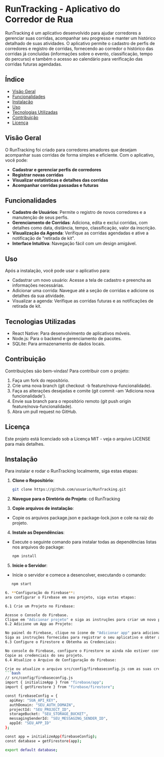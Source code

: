 # RunTracking - Aplicativo do Corredor de Rua

RunTracking é um aplicativo desenvolvido para ajudar corredores a gerenciar suas corridas, acompanhar seu progresso e manter um histórico detalhado de suas atividades. 
O aplicativo permite o cadastro de perfis de corredores e registro de corridas, fornecendo ao corredor o histórico das corridas já concluídas (informações sobre o evento, 
classificação, tempo do percurso) e também o acesso ao calendário para verificação das corridas futuras agendadas.

## Índice

- [Visão Geral](#visão-geral)
- [Funcionalidades](#funcionalidades)
- [Instalação](#instalação)
- [Uso](#uso)
- [Tecnologias Utilizadas](#tecnologias-utilizadas)
- [Contribuição](#contribuição)
- [Licença](#licença)

## Visão Geral

O RunTracking foi criado para corredores amadores que desejam acompanhar suas corridas de forma simples e eficiente. Com o aplicativo, você pode:
- **Cadastrar e gerenciar perfis de corredores**
- **Registrar novas corridas**
- **Visualizar estatísticas e detalhes das corridas**
- **Acompanhar corridas passadas e futuras**

## Funcionalidades

- **Cadastro de Usuários**: Permite o registro de novos corredores e a manutenção de seus perfis.
- **Gerenciamento de Corridas**: Adiciona, edita e exclui corridas, com detalhes como data, distância, tempo, classificação, valor da inscrição.
- **Visualização da Agenda**: Verifique as corridas agendadas e ative a notificação de "retirada de kit".
- **Interface Intuitiva**: Navegação fácil com um design amigável.

## Uso

Após a instalação, você pode usar o aplicativo para:
- Cadastrar um novo usuário: Acesse a tela de cadastro e preencha as informações necessárias.
- Adicionar uma corrida: Navegue até a seção de corridas e adicione os detalhes da sua atividade.
- Visualizar a agenda: Verifique as corridas futuras e as notificações de retirada de kit.

## Tecnologias Utilizadas

- React Native: Para desenvolvimento de aplicativos móveis.
- Node.js: Para o backend e gerenciamento de pacotes.
- SQLite: Para armazenamento de dados locais.

## Contribuição

Contribuições são bem-vindas! Para contribuir com o projeto:
1. Faça um fork do repositório.
2. Crie uma nova branch (git checkout -b feature/nova-funcionalidade).
3. Faça as alterações desejadas e comite (git commit -am 'Adiciona nova funcionalidade').
4. Envie sua branch para o repositório remoto (git push origin feature/nova-funcionalidade).
5. Abra um pull request no GitHub.

## Licença
Este projeto está licenciado sob a Licença MIT - veja o arquivo LICENSE para mais detalhes.

## Instalação

Para instalar e rodar o RunTracking localmente, siga estas etapas:

1. **Clone o Repositório**:
   ```bash
   git clone https://github.com/usuario/RunTracking.git

2. **Navegue para o Diretório do Projeto**:
cd RunTracking

3. **Copie arquivos de instalação**:
- Copie os arquivos package.json e package-lock.json e cole na raiz do projeto.

4. **Instale as Dependências**:
- Execute o seguinte comando para instalar todas as dependências listas nos arquivos do package:
   ```bash
   npm install

5. **Inicie o Servidor**:
- Inicie o servidor e comece a desencolver, executando o comando:
```bash
   npm start

6. **Configuração do Firebase**:
ara configurar o Firebase em seu projeto, siga estas etapas:

6.1 Crie um Projeto no Firebase:

Acesse o Console do Firebase.
Clique em "Adicionar projeto" e siga as instruções para criar um novo projeto Firebase.
6.2 Adicione um App ao Projeto:

No painel do Firebase, clique no ícone de "Adicionar app" para adicionar um aplicativo Android ou iOS.
Siga as instruções fornecidas para registrar o seu aplicativo e obter as credenciais necessárias.
6.3 Configure o Firestore e Obtenha as Credenciais:

No console do Firebase, configure o Firestore se ainda não estiver configurado.
Copie as credenciais do seu projeto.
6.4 Atualize o Arquivo de Configuração do Firebase:

Crie ou atualize o arquivo src/config/firebaseconfig.js com as suas credenciais do Firebase. O arquivo deve se parecer com o seguinte:
```bash
// src/config/firebaseconfig.js
import { initializeApp } from "firebase/app";
import { getFirestore } from "firebase/firestore";

const firebaseConfig = {
  apiKey: "SUA_API_KEY",
  authDomain: "SEU_AUTH_DOMAIN",
  projectId: "SEU_PROJECT_ID",
  storageBucket: "SEU_STORAGE_BUCKET",
  messagingSenderId: "SEU_MESSAGING_SENDER_ID",
  appId: "SEU_APP_ID"
};

const app = initializeApp(firebaseConfig);
const database = getFirestore(app);

export default database;
